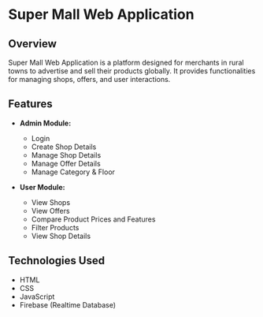 # Super Mall Web Application

## Overview
Super Mall Web Application is a platform designed for merchants in rural towns to advertise and sell their products globally. It provides functionalities for managing shops, offers, and user interactions.

## Features
- **Admin Module:**
  - Login
  - Create Shop Details
  - Manage Shop Details
  - Manage Offer Details
  - Manage Category & Floor

- **User Module:**
  - View Shops
  - View Offers
  - Compare Product Prices and Features
  - Filter Products
  - View Shop Details

## Technologies Used
- HTML
- CSS
- JavaScript
- Firebase (Realtime Database)


